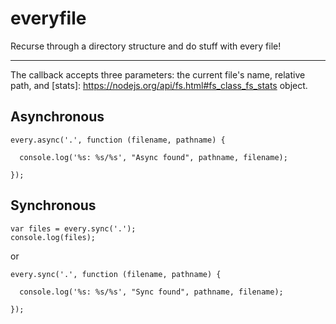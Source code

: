 # everyfile
Recurse through a directory structure and do stuff with every file!

---

The callback accepts three parameters: the current file's name, relative path, and [stats]: https://nodejs.org/api/fs.html#fs_class_fs_stats object.

## Asynchronous

```
every.async('.', function (filename, pathname) {

  console.log('%s: %s/%s', "Async found", pathname, filename);

});
```


## Synchronous

```
var files = every.sync('.');
console.log(files);
```
or
```
every.sync('.', function (filename, pathname) {

  console.log('%s: %s/%s', "Sync found", pathname, filename);

});
```
